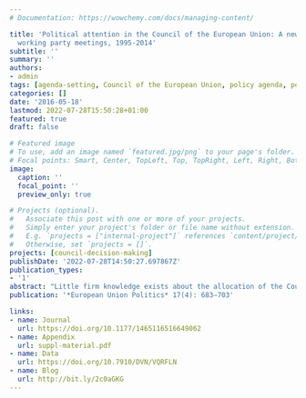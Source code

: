 ```yaml
---
# Documentation: https://wowchemy.com/docs/managing-content/

title: 'Political attention in the Council of the European Union: A new dataset of
  working party meetings, 1995-2014'
subtitle: ''
summary: ''
authors:
- admin
tags: [agenda-setting, Council of the European Union, policy agenda, political attention, Council working parties, immigration policy, fisheries policy, financial regulation]
categories: []
date: '2016-05-18'
lastmod: 2022-07-28T15:50:28+01:00
featured: true
draft: false

# Featured image
# To use, add an image named `featured.jpg/png` to your page's folder.
# Focal points: Smart, Center, TopLeft, Top, TopRight, Left, Right, BottomLeft, Bottom, BottomRight.
image:
  caption: ''
  focal_point: ''
  preview_only: true

# Projects (optional).
#   Associate this post with one or more of your projects.
#   Simply enter your project's folder or file name without extension.
#   E.g. `projects = ["internal-project"]` references `content/project/deep-learning/index.md`.
#   Otherwise, set `projects = []`.
projects: [council-decision-making]
publishDate: '2022-07-28T14:50:27.697867Z'
publication_types:
- '1'
abstract: "Little firm knowledge exists about the allocation of the Council's political attention across policy areas and over time. This article presents a new dataset of the date, duration, and policy coding of more than 70,000 meetings of Council working parties, covering all areas of the Council's policy activities between 1995 and 2014. In terms of both scope and resolution, the data allow for the generation of unprecedented insights into what issues occupy the Council's agenda, how that varies between and within policy areas, and how that changes over time. After discussing conceptual issues and explaining the construction of the dataset, the article demonstrates its usefulness and versatility through analyses of the Council's political attention at various levels of aggregation."
publication: '*European Union Politics* 17(4): 683–703'

links: 
- name: Journal
  url: https://doi.org/10.1177/1465116516649062
- name: Appendix
  url: suppl-material.pdf
- name: Data
  url: https://doi.org/10.7910/DVN/VQRFLN
- name: Blog
  url: http://bit.ly/2c0aGKG
---
```

